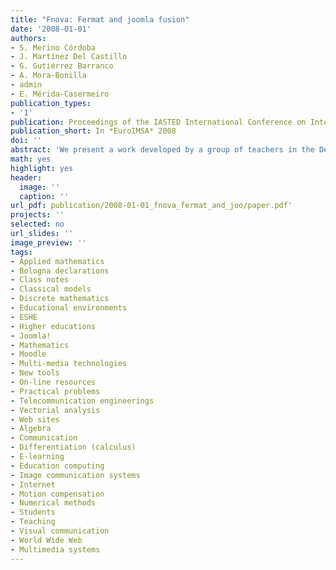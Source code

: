 ```yaml
---
title: "Fnova: Fermat and joomla fusion"
date: '2008-01-01'
authors:
- S. Merino Córdoba
- J. Martínez Del Castillo
- G. Gutiérrez Barranco
- A. Mora-Bonilla
- admin
- E. Mérida-Casermeiro
publication_types: 
- '1'
publication: Proceedings of the IASTED International Conference on Internet and Multimedia Systems and Applications and Visual Communications, _pp. 15-20_
publication_short: In *EuroIMSA* 2008
doi: ''
abstract: 'We present a work developed by a group of teachers in the Department of Applied Mathematics at the University of Malaga. Since 2002, FERMAT Project has  become an important meeting point between teachers and students for the subjects  of Numerical Methods, Algebra, Calculus, Vectorial Analysis, Differential Equations  and Discrete Mathematics in the degree of Telecommunication Engineering. Our main  goal was the development of an educational environment complementary to the classical  model of teaching, in order to get a gradual adaptation to the European Space for  Higher Education (ESHE) according to Bologna Declaration. Our method consists on  theoretical lessons using multimedia technologies and also practical sessions in  the laboratories. In these sessions the students solve practical problems with the  aid of the computer. On the other hand, we offer access to the resources in our  website (class notes, proposed and solved problems...), an also to on-line resources:  mail, forum, chat, videoconference... In a first step we create FERMAT website including  some resources that can be useful for students. The suggestions of these students  have been helpful for the development of the last version, named FNOVA. Thanks  to these suggestions we have introduced important improvements in this version of our new tool. These are those that we present in this paper.'
math: yes
highlight: yes
header:
  image: ''
  caption: ''
url_pdf: publication/2008-01-01_fnova_fermat_and_joo/paper.pdf'
projects: ''
selected: no
url_slides: ''
image_preview: ''
tags:
- Applied mathematics
- Bologna declarations
- Class notes
- Classical models
- Discrete mathematics
- Educational environments
- ESHE
- Higher educations
- Joomla!
- Mathematics
- Moodle
- Multi-media technologies
- New tools
- On-line resources
- Practical problems
- Telecommunication engineerings
- Vectorial analysis
- Web sites
- Algebra
- Communication
- Differentiation (calculus)
- E-learning
- Education computing
- Image communication systems
- Internet
- Motion compensation
- Numerical methods
- Students
- Teaching
- Visual communication
- World Wide Web
- Multimedia systems
---
```

